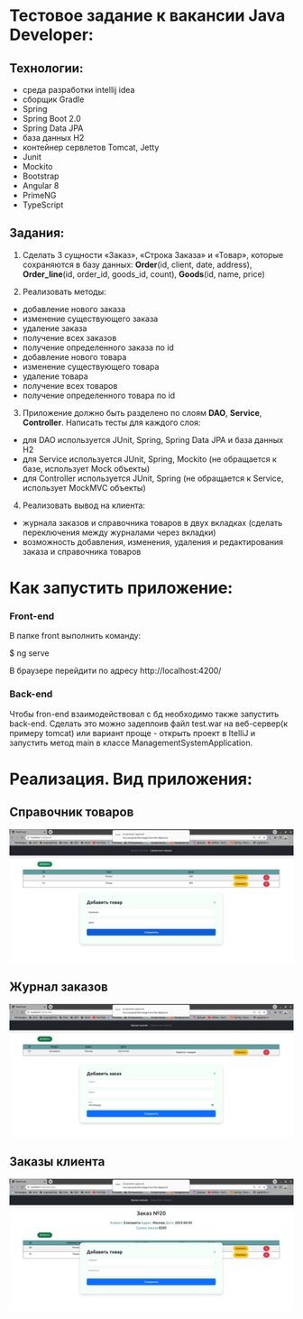 # Тестовое задание к вакансии Java Developer:

## Технологии: 
- среда разработки intellij idea
- сборщик Gradle
- Spring
- Spring Boot 2.0
- Spring Data JPA
- база данных H2
- контейнер сервлетов Tomcat, Jetty
- Junit
- Mockito
- Bootstrap
- Angular 8
- PrimeNG
- TypeScript

## Задания:

1. Сделать 3 сущности «Заказ», «Строка Заказа» и «Товар», которые
сохраняются в базу данных: **Order**(id, client, date, address), **Order_line**(id, order_id, goods_id, count), **Goods**(id, name, price)

2. Реализовать методы:
- добавление нового заказа
- изменение существующего заказа
- удаление заказа
- получение всех заказов
- получение определенного заказа по id
- добавление нового товара
- изменение существующего товара
- удаление товара
- получение всех товаров
- получение определенного товара по id


3. Приложение должно быть разделено по слоям **DAO**, **Service**, **Controller**. Написать тесты для каждого слоя:
- для DAO используется JUnit, Spring, Spring Data JPA и база данных H2
- для Service используется JUnit, Spring, Mockito (не обращается к базе, использует Mock объекты)
- для Controller используется JUnit, Spring (не обращается к Service, использует MockMVC объекты)

4. Реализовать вывод на клиента:
- журнала заказов и справочника товаров в двух вкладках (сделать переключения между
журналами через вкладки)
- возможность добавления, изменения, удаления и редактирования заказа и справочника товаров

# Как запустить приложение:

### Front-end

В папке front выполнить команду:

$ ng serve

В браузере перейдити по адресу http://localhost:4200/

### Back-end

Чтобы fron-end взаимодействовал с бд необходимо также запустить back-end. Сделать это можно задеплоив файл test.war на веб-сервер(к примеру tomcat) или вариант проще - открыть проект в ItelliJ и запустить метод main в классе ManagementSystemApplication.

# Реализация. Вид приложения:

## Справочник товаров

![Image alt](https://github.com/virtualonee/test-application/blob/main/images/2.png)

## Журнал заказов

![Image alt](https://github.com/virtualonee/test-application/blob/main/images/4.png)

## Заказы клиента

![Image alt](https://github.com/virtualonee/test-application/blob/main/images/6.png)





